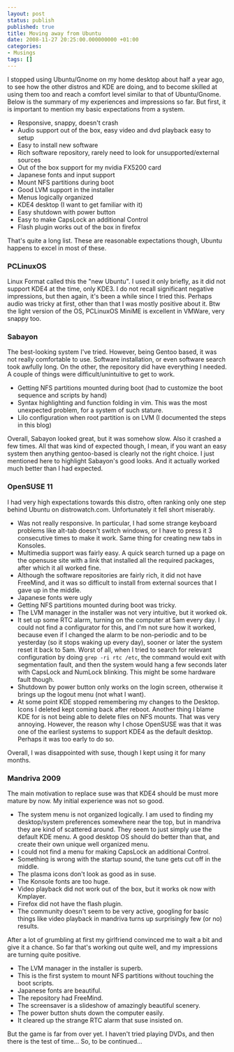 ```yaml
---
layout: post
status: publish
published: true
title: Moving away from Ubuntu
date: 2008-11-27 20:25:00.000000000 +01:00
categories:
- Musings
tags: []
---
```

I stopped using Ubuntu/Gnome on my home desktop about half a year ago, to see how the other distros and KDE are doing, and to become skilled at using them too and reach a comfort level similar to that of Ubuntu/Gnome. Below is the summary of my experiences and impressions so far. But first, it is important to mention my basic expectations from a system.

- Responsive, snappy, doesn't crash
- Audio support out of the box, easy video and dvd playback easy to setup
- Easy to install new software
- Rich software repository, rarely need to look for unsupported/external sources
- Out of the box support for my nvidia FX5200 card
- Japanese fonts and input support
- Mount NFS partitions during boot
- Good LVM support in the installer
- Menus logically organized
- KDE4 desktop (I want to get familiar with it)
- Easy shutdown with power button
- Easy to make CapsLock an additional Control
- Flash plugin works out of the box in firefox


That's quite a long list. These are reasonable expectations though, Ubuntu happens to excel in most of these. 

### PCLinuxOS

Linux Format called this the "new Ubuntu". I used it only briefly, as it did not support KDE4 at the time, only KDE3. I do not recall significant negative impressions, but then again, it's been a while since I tried this. Perhaps audio was tricky at first, other than that I was mostly positive about it. Btw the light version of the OS, PCLinuxOS MiniME is excellent in VMWare, very snappy too.

### Sabayon

The best-looking system I've tried. However, being Gentoo based, it was not really comfortable to use. Software installation, or even software search took awfully long. On the other, the repository did have everything I needed. A couple of things were difficult/unintuitive to get to work.

- Getting NFS partitions mounted during boot (had to customize the boot sequence and scripts by hand)
- Syntax highlighting and function folding in vim. This was the most unexpected problem, for a system of such stature.
- Lilo configuration when root partition is on LVM (I documented the steps in this blog)

Overall, Sabayon looked great, but it was somehow slow. Also it crashed a few times. All that was kind of expected though, I mean, if you want an easy system then anything gentoo-based is clearly not the right choice. I just mentioned here to highlight Sabayon's good looks. And it actually worked much better than I had expected.

### OpenSUSE 11

I had very high expectations towards this distro, often ranking only one step behind Ubuntu on distrowatch.com. Unfortunately it fell short miserably.

- Was not really responsive. In particular, I had some strange keyboard problems like alt-tab doesn't switch windows, or I have to press it 3 consecutive times to make it work. Same thing for creating new tabs in Konsoles.
- Multimedia support was fairly easy. A quick search turned up a page on the opensuse site with a link that installed all the required packages, after which it all worked fine.
- Although the software repositories are fairly rich, it did not have FreeMind, and it was so difficult to install from external sources that I gave up in the middle.
- Japanese fonts were ugly
- Getting NFS partitions mounted during boot was tricky.
- The LVM manager in the installer was not very intuitive, but it worked ok.
- It set up some RTC alarm, turning on the computer at 5am every day. I could not find a configurator for this, and I'm not sure how it worked, because even if I changed the alarm to be non-periodic and to be yesterday (so it stops waking up every day), sooner or later the system reset it back to 5am. Worst of all, when I tried to search for relevant configuration by doing `grep -ri rtc /etc`, the command would exit with segmentation fault, and then the system would hang a few seconds later with CapsLock and NumLock blinking. This might be some hardware fault though.
- Shutdown by power button only works on the login screen, otherwise it brings up the logout menu (not what I want).
- At some point KDE stopped remembering my changes to the Desktop. Icons I deleted kept coming back after reboot. Another thing I blame KDE for is not being able to delete files on NFS mounts. That was very annoying. However, the reason why I chose OpenSUSE was that it was one of the earliest systems to support KDE4 as the default desktop. Perhaps it was too early to do so.

Overall, I was disappointed with suse, though I kept using it for many months.

### Mandriva 2009

The main motivation to replace suse was that KDE4 should be must more mature by now. My initial experience was not so good.

- The system menu is not organized logically. I am used to finding my desktop/system preferences somewhere near the top, but in mandriva they are kind of scattered around. They seem to just simply use the default KDE menu. A good desktop OS should do better than that, and create their own unique well organized menu.
- I could not find a menu for making CapsLock an additional Control.
- Something is wrong with the startup sound, the tune gets cut off in the middle.
- The plasma icons don't look as good as in suse.
- The Konsole fonts are too huge.
- Video playback did not work out of the box, but it works ok now with Kmplayer.
- Firefox did not have the flash plugin.
- The community doesn't seem to be very active, googling for basic things like video playback in mandriva turns up surprisingly few (or no) results.

After a lot of grumbling at first my girlfriend convinced me to wait a bit and give it a chance. So far that's working out quite well, and my impressions are turning quite positive.

- The LVM manager in the installer is superb.
- This is the first system to mount NFS partitions without touching the boot scripts.
- Japanese fonts are beautiful.
- The repository had FreeMind.
- The screensaver is a slideshow of amazingly beautiful scenery.
- The power button shuts down the computer easily.
- It cleared up the strange RTC alarm that suse insisted on.

But the game is far from over yet. I haven't tried playing DVDs, and then there is the test of time... So, to be continued...
